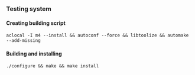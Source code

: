 ### Testing system
#### Creating building script
`aclocal -I m4 --install && autoconf --force && libtoolize && automake --add-missing`

#### Building and installing
`./configure && make && make install`
